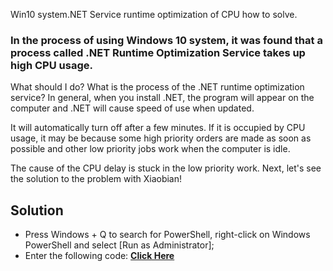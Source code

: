 Win10 system.NET Service runtime optimization of CPU how to solve.

<h3>In the process of using Windows 10 system, it was found that a process called .NET Runtime Optimization Service takes up high CPU usage.</h3>


What should I do? What is the process of the .NET runtime optimization service? In general, when you install .NET, the program will appear on the computer and .NET will cause speed of use when updated.


It will automatically turn off after a few minutes. If it is occupied by CPU usage, it may be because some high priority orders are made as soon as possible and other low priority jobs work when the computer is idle.


The cause of the CPU delay is stuck in the low priority work. Next, let's see the solution to the problem with Xiaobian!

<h2>Solution</h2>
<ul><li>Press Windows + Q to search for PowerShell, right-click on Windows PowerShell and select [Run as Administrator];</li>
<li>Enter the following code: <a href="https://raw.githubusercontent.com/duyplus/Fix-High-CPU-Usage-by-.NET-Runtime-Optimization-Service/master/code.txt"><b>Click Here</b></a>
</li></ul>
